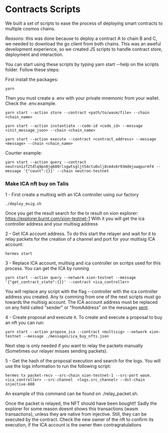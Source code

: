 # Contracts Scripts

We built a set of scripts to ease the process of deploying smart contracts to multiple cosmos chains.

_Reasons_: this was done because to deploy a contract A to chain B and C, we needed to download the go client from both chains. This was an aweful development experience, so we created JS scripts to handle contract store, deployment and interaction.

You can start using these scripts by typing yarn start --help on the scripts folder. Follow these steps:

First install the packages:

```shell
yarn
```

Then you must create a .env with your private mnemonic from your wallet. Check the .env.example.

```shell
yarn start --action store --contract <path/to/wasm/file> --chain <chain_name>
```

```shell
yarn start --action instantiate --code-id <code_id> --message <init_message_json> --chain <chain_name>
```

```shell
yarn start --action execute --contract <contract_address> --message <message> --chain <chain_name>
```

Counter example:

```shell
yarn start --action query --contract neutron1zf2tdlq9pn8jq680rlsgwtsgljt54ctu0ulj8cm4s6r93mdmjuwqpurmf4 --message '{"count":{}}' --chain neutron-testnet
```

### Make ICA nft buy on Talis

1 - First create a multisig with an ICA controller using our factory

```
./deploy_msig.sh
```

Once you get the result search for the tx result on xion explorer: https://explorer.burnt.com/xion-testnet-1
With it you will get the ica controller address and your multisig address

2 - Get ICA account address. To do this start the relayer and wait for it to relay packets for the creation of a channel and port for your multisig ICA account:

```
hermes start
```

3 - Replace ICA account, multisig and ica controller on scritps used for this process.
You can get the ICA by running

```
yarn start --action query --network xion-testnet --message '{"get_contract_state":{}}' --contract <ica_controller>

```

You will replace any script with the flag --controller with the ica controller address you created.
Any tx comming from one of the next scripts must go towards the multisig account.
The ICA account address must be replaced on any field called "sender" or "fromAddress" on the messages [sent](https://github.com/chelofinance/Xion-hackton/blob/main/scripts/messages/ica_buy_nfts.json#L4).

4 - Create proposal and execute it.
To create and execute a proposal to buy an nft you can run:

```
yarn start --action propose_ica --contract <multisig> --network xion-testnet --message ./messages/ica_buy_nfts.json
```

Next step is only needed if you want to relay the packets manually (Sometimes our relayer misses sending packets).

5 - Get the hash of the proposal execution and search for the logs. You will use the logs information to run the following script:

```
hermes tx packet-recv --src-chain xion-testnet-1 --src-port wasm.<ica_controller> --src-channel  <logs.src_channel> --dst-chain injective-888
```

An example of this command can be found on ./relay_packet.sh.

Once the packet is relayed, the NFT should have been bought!!
Sadly the explorer for some reason doesnt shows this transactions (wasm transactions), unless they are native from injective. Still, they can be executed by the contract. Check the new owner of the nft to confirm its execution, if the ICA account is the owner then contragratulations
